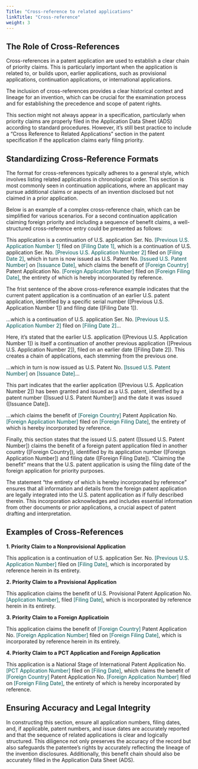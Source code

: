 ```yaml
---
Title: "Cross-reference to related applications"
linkTitle: "Cross-reference"
weight: 3
---
```


## The Role of Cross-References 

Cross-references in a patent application are used to establish a clear chain of priority claims. This is particularly important when the application is related to, or builds upon, earlier applications, such as provisional applications, continuation applications, or international applications. 

The inclusion of cross-references provides a clear historical context and lineage for an invention, which can be crucial for the examination process and for establishing the precedence and scope of patent rights.

This section might not always appear in a specification, particularly when priority claims are properly filed in the Application Data Sheet (ADS) according to standard procedures. However, it’s still best practice to include a “Cross Reference to Related Applications” section in the patent specification if the application claims early filing priority. 

## Standardizing Cross-Reference Formats
The format for cross-references typically adheres to a general style, which involves listing related applications in chronological order. This section is most commonly seen in continuation applications, where an applicant may pursue additional claims or aspects of an invention disclosed but not claimed in a prior application. 

Below is an example of a complex cross-reference chain, which can be simplified for various scenarios. For a second continuation application claiming foreign priority and including a sequence of benefit claims, a well-structured cross-reference entry could be presented as follows:

<div class="admonition-content">
This application is a continuation of U.S. application Ser. No. <span style="color: #005555;">[Previous U.S. Application Number 1]</span> filed on <span style="color: #005555;">[Filing Date 1]</span>, which is a continuation of U.S. application Ser. No. <span style="color: #005555;">[Previous U.S. Application Number 2]</span> filed on <span style="color: #005555;">[Filing Date 2]</span>, which in turn is now issued as U.S. Patent No. <span style="color: #005555;">[Issued U.S. Patent Number]</span> on <span style="color: #005555;">[Issuance Date]</span>, which claims the benefit of <span style="color: #005555;">[Foreign Country]</span> Patent Application No. <span style="color: #005555;">[Foreign Application Number]</span> filed on <span style="color: #005555;">[Foreign Filing Date]</span>, the entirety of which is hereby incorporated by reference.
</div>


The frist sentence of the above cross-reference example indicates that the current patent application is a continuation of an earlier U.S. patent application, identified by a specific serial number ([Previous U.S. Application Number 1]) and filing date ([Filing Date 1]). 

<div class="admonition-content-100">
...which is a continuation of U.S. application Ser. No. <span style="color: #005555;">[Previous U.S. Application Number 2]</span> filed on <span style="color: #005555;">[Filing Date 2]</span>...
</div>

Here, it’s stated that the earlier U.S. application ([Previous U.S. Application Number 1]) is itself a continuation of another previous application ([Previous U.S. Application Number 2]), filed on an earlier date ([Filing Date 2]). This creates a chain of applications, each stemming from the previous one.

<div class="admonition-content-100">
...which in turn is now issued as U.S. Patent No. <span style="color: #005555;">[Issued U.S. Patent Number]</span> on <span style="color: #005555;">[Issuance Date]</span>...
</div>

This part indicates that the earlier application ([Previous U.S. Application Number 2]) has been granted and issued as a U.S. patent, identified by a patent number ([Issued U.S. Patent Number]) and the date it was issued ([Issuance Date]).

<div class="admonition-content-100">
...which claims the benefit of <span style="color: #005555;">[Foreign Country]</span> Patent Application No. <span style="color: #005555;">[Foreign Application Number]</span> filed on <span style="color: #005555;">[Foreign Filing Date]</span>, the entirety of which is hereby incorporated by reference.
</div>

Finally, this section states that the issued U.S. patent ([Issued U.S. Patent Number]) claims the benefit of a foreign patent application filed in another country ([Foreign Country]), identified by its application number ([Foreign Application Number]) and filing date ([Foreign Filing Date]). “Claiming the benefit” means that the U.S. patent application is using the filing date of the foreign application for priority purposes. 

The statement “the entirety of which is hereby incorporated by reference” ensures that all information and details from the foreign patent application are legally integrated into the U.S. patent application as if fully described therein. This incorporation acknowledges and includes essential information from other documents or prior applications, a crucial aspect of patent drafting and interpretation.

## Examples of Cross-References 

**1. Priority Claim to a Nonprovisional Application** 
<div class="admonition-content">
This application is a continuation of U.S. application Ser. No. <span style="color: #005555;">[Previous U.S. Application Number]</span> filed on <span style="color: #005555;">[Filing Date]</span>, which is incorporated by reference herein in its entirety.
</div>

**2. Priority Claim to a Provisional Application**
<div class="admonition-content">
This application claims the benefit of U.S. Provisional Patent Application No. <span style="color: #005555;">[Application Number]</span>, filed <span style="color: #005555;">[Filing Date]</span>, which is incorporated by reference herein in its entirety.
</div>

**3. Priority Claim to a Foreign Applicatioin**
<div class="admonition-content">
This application claims the benefit of <span style="color: #005555;">[Foreign Country]</span> Patent Application No. <span style="color: #005555;">[Foreign Application Number]</span> filed on <span style="color: #005555;">[Foreign Filing Date]</span>, which is incorporated by reference herein in its entirely.
</div>

**4. Priority Claim to a PCT Application and Foreign Application**
<div class="admonition-content">
This application is a National Stage of International Patent Application No. <span style="color: #005555;">[PCT Application Number]</span> filed on <span style="color: #005555;">[Filing Date]</span>, which claims the benefit of <span style="color: #005555;">[Foreign Country]</span> Patent Application No. <span style="color: #005555;">[Foreign Application Number]</span> filed on <span style="color: #005555;">[Foreign Filing Date]</span>, the entirety of which is hereby incorporated by reference.
</div>





## Ensuring Accuracy and Legal Integrity 
In constructing this section, ensure all application numbers, filing dates, and, if applicable, patent numbers, and issue dates are accurately reported and that the sequence of related applications is clear and logically structured. This diligence not only preserves the accuracy of the record but also safeguards the patentee’s rights by accurately reflecting the lineage of the invention disclosures. Additionally, this benefit chain should also be accurately filled in the Application Data Sheet (ADS).
